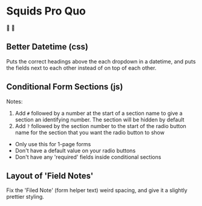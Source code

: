 # Squids Pro Quo

🐙 💯

## Better Datetime (css)

Puts the correct headings above the each dropdown in a datetime, and puts the fields next to each other instead of on top of each other.

## Conditional Form Sections (js)

Notes:

1. Add `#` followed by a number at the start of a section name to give a section an identifying number. The section will be hidden by default
2. Add `?` followed by the section number to the start of the radio button name for the section that you want the radio button to show

- Only use this for 1-page forms
- Don't have a default value on your radio buttons
- Don't have any 'required' fields inside conditional sections

## Layout of 'Field Notes'

Fix the 'Filed Note' (form helper text) weird spacing, and give it a slightly prettier styling.
